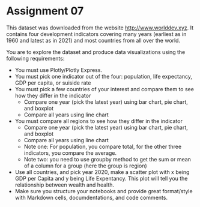 # Assignment 07

This dataset was downloaded from the website http://www.worlddev.xyz. It contains four development indicators covering many years (earliest as in 1960 and latest as in 2021) and most countries from all over the world.

You are to explore the dataset and produce data visualizations using the following requirements:

- You must use Plotly/Plotly Express.
- You must pick one indicator out of the four: population, life expectancy, GDP per capita, or suiside rate
- You must pick a few countries of your interest and compare them to see how they differ in the indicator 
  - Compare one year (pick the latest year) using bar chart, pie chart, and boxplot 
  - Compare all years using line chart
- You must compare all regions to see how they differ in the indicator 
  - Compare one year (pick the latest year) using bar chart, pie chart, and boxplot 
  - Compare all years using line chart
  - Note one: For population, you compare total, for the other three indicators, you compare the average. 
  - Note two: you need to use groupby method to get the sum or mean of a column for a group (here the group is region)
- Use all countries, and pick year 2020, make a scatter plot with x being GDP per Capita and y being Life Expentancy. This plot will tell you the relationship between wealth and health.
- Make sure you structure your notebooks and provide great format/style with Markdown cells, documdentations, and code comments.

